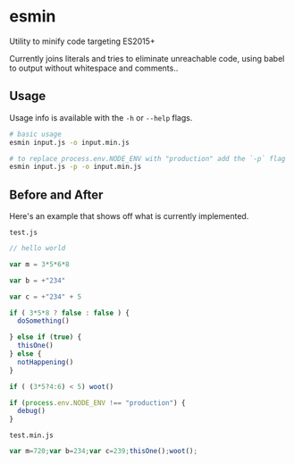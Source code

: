 # esmin

Utility to minify code targeting ES2015+

Currently joins literals and tries to eliminate unreachable code, using babel to
output without whitespace and comments..

## Usage

Usage info is available with the `-h` or `--help` flags.

```bash
# basic usage
esmin input.js -o input.min.js

# to replace process.env.NODE_ENV with "production" add the `-p` flag
esmin input.js -p -o input.min.js
```

## Before and After

Here's an example that shows off what is currently implemented.

`test.js`

```javascript
// hello world

var m = 3*5*6*8

var b = +"234"

var c = +"234" + 5

if ( 3*5*8 ? false : false ) {
  doSomething()

} else if (true) {
  thisOne()
} else {
  notHappening()
}

if ( (3*5?4:6) < 5) woot()

if (process.env.NODE_ENV !== "production") {
  debug()
}

```

`test.min.js`

```javascript
var m=720;var b=234;var c=239;thisOne();woot();
```
